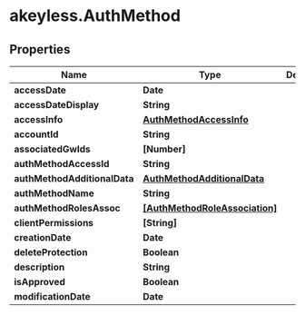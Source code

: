 # akeyless.AuthMethod

## Properties

Name | Type | Description | Notes
------------ | ------------- | ------------- | -------------
**accessDate** | **Date** |  | [optional] 
**accessDateDisplay** | **String** |  | [optional] 
**accessInfo** | [**AuthMethodAccessInfo**](AuthMethodAccessInfo.md) |  | [optional] 
**accountId** | **String** |  | [optional] 
**associatedGwIds** | **[Number]** |  | [optional] 
**authMethodAccessId** | **String** |  | [optional] 
**authMethodAdditionalData** | [**AuthMethodAdditionalData**](AuthMethodAdditionalData.md) |  | [optional] 
**authMethodName** | **String** |  | [optional] 
**authMethodRolesAssoc** | [**[AuthMethodRoleAssociation]**](AuthMethodRoleAssociation.md) |  | [optional] 
**clientPermissions** | **[String]** |  | [optional] 
**creationDate** | **Date** |  | [optional] 
**deleteProtection** | **Boolean** |  | [optional] 
**description** | **String** |  | [optional] 
**isApproved** | **Boolean** |  | [optional] 
**modificationDate** | **Date** |  | [optional] 


